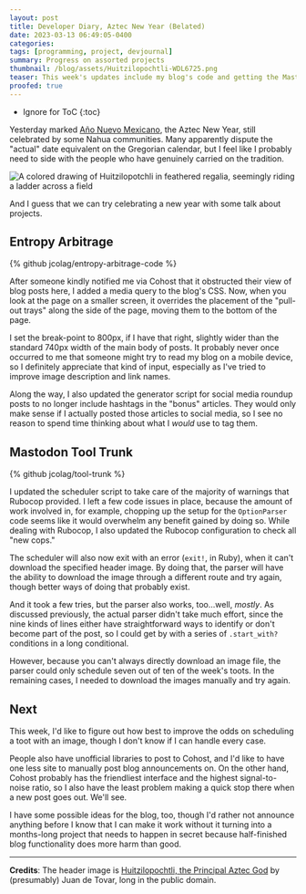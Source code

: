 ```yaml
---
layout: post
title: Developer Diary, Aztec New Year (Belated)
date: 2023-03-13 06:49:05-0400
categories:
tags: [programming, project, devjournal]
summary: Progress on assorted projects
thumbnail: /blog/assets/Huitzilopochtli-WDL6725.png
teaser: This week's updates include my blog's code and getting the Mastodon scheduler to (almost) work.
proofed: true
---
```


* Ignore for ToC
{:toc}

Yesterday marked [Año Nuevo Mexicano](https://en.wikipedia.org/wiki/Aztec_New_Year), the Aztec New Year, still celebrated by some Nahua communities.  Many apparently dispute the "actual" date equivalent on the Gregorian calendar, but I feel like I probably need to side with the people who have genuinely carried on the tradition.

![A colored drawing of Huitzilopotchli in feathered regalia, seemingly riding a ladder across a field](/blog/assets/Huitzilopochtli-WDL6725.png "I can't quite figure out where, but Huitzilopotchli seems to figure in to the holiday, somehow, and I couldn't find any pictures of Nahua people celebrating the new year")

And I guess that we can try celebrating a new year with some talk about projects.

## Entropy Arbitrage

{% github jcolag/entropy-arbitrage-code %}

After someone kindly notified me via Cohost that it obstructed their view of blog posts here, I added a media query to the blog's CSS.  Now, when you look at the page on a smaller screen, it overrides the placement of the "pull-out trays" along the side of the page, moving them to the bottom of the page.

I set the break-point to 800px, if I have that right, slightly wider than the standard 740px width of the main body of posts.  It probably never once occurred to me that someone might try to read my blog on a mobile device, so I definitely appreciate that kind of input, especially as I've tried to improve image description and link names.

Along the way, I also updated the generator script for social media roundup posts to no longer include hashtags in the "bonus" articles.  They would only make sense if I actually posted those articles to social media, so I see no reason to spend time thinking about what I *would* use to tag them.

## Mastodon Tool Trunk

{% github jcolag/tool-trunk %}

I updated the scheduler script to take care of the majority of warnings that Rubocop provided.  I left a few code issues in place, because the amount of work involved in, for example, chopping up the setup for the `OptionParser` code seems like it would overwhelm any benefit gained by doing so.  While dealing with Rubocop, I also updated the Rubocop configuration to check all "new cops."

The scheduler will also now exit with an error (`exit!`, in Ruby), when it can't download the specified header image.  By doing that, the parser will have the ability to download the image through a different route and try again, though better ways of doing that probably exist.

And it took a few tries, but the parser also works, too...well, *mostly*.  As discussed previously, the actual parser didn't take much effort, since the nine kinds of lines either have straightforward ways to identify or don't become part of the post, so I could get by with a series of `.start_with?` conditions in a long conditional.

However, because you can't always directly download an image file, the parser could only schedule seven out of ten of the week's toots.  In the remaining cases, I needed to download the images manually and try again.

## Next

This week, I'd like to figure out how best to improve the odds on scheduling a toot with an image, though I don't know if I can handle every case.

People also have unofficial libraries to post to Cohost, and I'd like to have one less site to manually post blog announcements on.  On the other hand, Cohost probably has the friendliest interface and the highest signal-to-noise ratio, so I also have the least problem making a quick stop there when a new post goes out.  We'll see.

I have some possible ideas for the blog, too, though I'd rather not announce anything before I know that I can make it work without it turning into a months-long project that needs to happen in secret because half-finished blog functionality does more harm than good.

* * *

**Credits**:  The header image is [Huitzilopochtli, the Principal Aztec God](https://commons.wikimedia.org/wiki/File:Huitzilopochtli,_the_Principal_Aztec_God_WDL6725.png) by (presumably) Juan de Tovar, long in the public domain.
